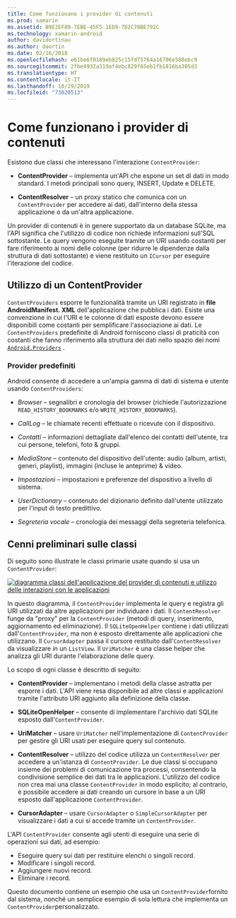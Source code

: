 ```yaml
---
title: Come funzionano i provider di contenuti
ms.prod: xamarin
ms.assetid: B9E2EF89-7EBE-45F5-1ED9-7D2C70BE792C
ms.technology: xamarin-android
author: davidortinau
ms.author: daortin
ms.date: 02/16/2018
ms.openlocfilehash: e61be6f0189eb825c15fd75764a16706e588ebc9
ms.sourcegitcommit: 2fbe4932a319af4ebc829f65eb1fb1816ba305d3
ms.translationtype: HT
ms.contentlocale: it-IT
ms.lasthandoff: 10/29/2019
ms.locfileid: "73020513"
---
```

# <a name="how-content-providers-work"></a>Come funzionano i provider di contenuti

Esistono due classi che interessano l'interazione `ContentProvider`:

- **ContentProvider** &ndash; implementa un'API che espone un set di dati in modo standard. I metodi principali sono query, INSERT, Update e DELETE.

- **ContentResolver** &ndash; un proxy statico che comunica con un `ContentProvider` per accedere ai dati, dall'interno della stessa applicazione o da un'altra applicazione.

Un provider di contenuti è in genere supportato da un database SQLite, ma l'API significa che l'utilizzo di codice non richiede informazioni sull'SQL sottostante. Le query vengono eseguite tramite un URI usando costanti per fare riferimento ai nomi delle colonne (per ridurre le dipendenze dalla struttura di dati sottostante) e viene restituito un `ICursor` per eseguire l'iterazione del codice.

## <a name="consuming-a-contentprovider"></a>Utilizzo di un ContentProvider

`ContentProviders` esporre le funzionalità tramite un URI registrato in **file AndroidManifest. XML** dell'applicazione che pubblica i dati. Esiste una convenzione in cui l'URI e le colonne di dati esposte devono essere disponibili come costanti per semplificare l'associazione ai dati. Le `ContentProviders` predefinite di Android forniscono classi di praticità con costanti che fanno riferimento alla struttura dei dati nello spazio dei nomi [`Android.Providers`](xref:Android.Provider) .

### <a name="built-in-providers"></a>Provider predefiniti

Android consente di accedere a un'ampia gamma di dati di sistema e utente usando `ContentProviders`:

- *Browser* &ndash; segnalibri e cronologia del browser (richiede l'autorizzazione `READ_HISTORY_BOOKMARKS` e/o `WRITE_HISTORY_BOOKMARKS`).

- *CallLog* &ndash; le chiamate recenti effettuate o ricevute con il dispositivo.

- *Contatti* &ndash; informazioni dettagliate dall'elenco dei contatti dell'utente, tra cui persone, telefoni, foto & gruppi.

- *MediaStore* &ndash; contenuto del dispositivo dell'utente: audio (album, artisti, generi, playlist), immagini (incluse le anteprime) & video.

- *Impostazioni* &ndash; impostazioni e preferenze del dispositivo a livello di sistema.

- *UserDictionary* &ndash; contenuto del dizionario definito dall'utente utilizzato per l'input di testo predittivo.

- *Segreteria vocale* &ndash; cronologia dei messaggi della segreteria telefonica.

## <a name="classes-overview"></a>Cenni preliminari sulle classi

Di seguito sono illustrate le classi primarie usate quando si usa un `ContentProvider`:

[![diagramma classi dell'applicazione del provider di contenuti e utilizzo delle interazioni con le applicazioni](how-it-works-images/classdiagram1.png)](how-it-works-images/classdiagram1.png#lightbox)

In questo diagramma, il `ContentProvider` implementa le query e registra gli URI utilizzati da altre applicazioni per individuare i dati. Il `ContentResolver` funge da "proxy" per la `ContentProvider` (metodi di query, inserimento, aggiornamento ed eliminazione). Il `SQLiteOpenHelper` contiene i dati utilizzati dall'`ContentProvider`, ma non è esposto direttamente alle applicazioni che utilizzano.
Il `CursorAdapter` passa il cursore restituito dall'`ContentResolver` da visualizzare in un `ListView`. Il `UriMatcher` è una classe helper che analizza gli URI durante l'elaborazione delle query.

Lo scopo di ogni classe è descritto di seguito:

- **ContentProvider** &ndash; implementano i metodi della classe astratta per esporre i dati. L'API viene resa disponibile ad altre classi e applicazioni tramite l'attributo URI aggiunto alla definizione della classe.

- **SQLiteOpenHelper** &ndash; consente di implementare l'archivio dati SQLite esposto dall'`ContentProvider`.

- **UriMatcher** &ndash; usare `UriMatcher` nell'implementazione di `ContentProvider` per gestire gli URI usati per eseguire query sul contenuto.

- **ContentResolver** &ndash; utilizzo del codice utilizza un `ContentResolver` per accedere a un'istanza di `ContentProvider`. Le due classi si occupano insieme dei problemi di comunicazione tra processi, consentendo la condivisione semplice dei dati tra le applicazioni. L'utilizzo del codice non crea mai una classe `ContentProvider` in modo esplicito; al contrario, è possibile accedere ai dati creando un cursore in base a un URI esposto dall'applicazione `ContentProvider`.

- **CursorAdapter** &ndash; usare `CursorAdapter` o `SimpleCursorAdapter` per visualizzare i dati a cui si accede tramite un `ContentProvider`.

L'API `ContentProvider` consente agli utenti di eseguire una serie di operazioni sui dati, ad esempio:

- Eseguire query sui dati per restituire elenchi o singoli record.
- Modificare i singoli record.
- Aggiungere nuovi record.
- Eliminare i record.

Questo documento contiene un esempio che usa un `ContentProvider`fornito dal sistema, nonché un semplice esempio di sola lettura che implementa un `ContentProvider`personalizzato.
